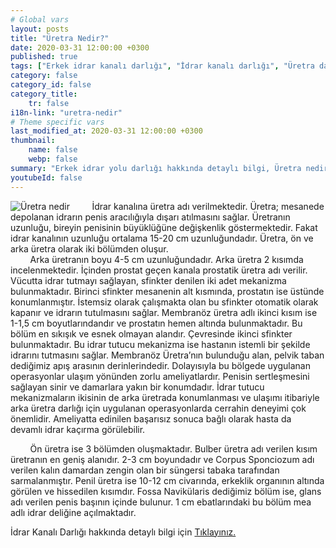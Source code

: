 ```yaml
---
# Global vars
layout: posts
title: "Üretra Nedir?"
date: 2020-03-31 12:00:00 +0300
published: true
tags: ["Erkek idrar kanalı darlığı", "İdrar kanalı darlığı", "Üretra darlığı" , "Erkek üretra darlığı", "Üretra nedir", " Üretra darlığı belirti", "Üretra darlığı teşhis", "Üretra darlığı tedavi", "Üretra darlığı ameliyatı", "Üretroplasti nedir", "Üretroplasti", "Üretroplasti ameliyatı tipleri", "Bulber üretroplasti,", "Bulbomembranöz üretroplasti", "Üretra kopması", "ön üretra darlığı" , "idrar kanalı darlığı tedavi", "Üretra darlığı nedeni" , "Üretra darlığı kapalı ameliyat" , "Üretra darlığı açık ameliyat" , "Perineal Üretroplasti" , "Penis başı darlığı" , "idrar kanalı darlığı ameliyatı" , "idrar kanalı kopması"]
category: false
category_id: false
category_title:
    tr: false
i18n-link: "uretra-nedir"
# Theme specific vars
last_modified_at: 2020-03-31 12:00:00 +0300
thumbnail:
    name: false
    webp: false
summary: "Erkek idrar yolu darlığı hakkında detaylı bilgi, Üretra nedir, Üretra darlıkları belirtileri ve Teşhisi, Üretra darlığının tedavisi, Üretra darlığı ameliyatı, Üretroplasti nedir?, Üretroplasti ameliyatı tipleri, Bulber üretroplasti, Penile üretoplasti, Bulbomembranöz üretroplasti, Üretra kopması, ön üretra daralması"
youtubeId: false
---
```


![Üretra nedir](/assets/img/uretranedir.jpeg)
&nbsp;&nbsp;&nbsp;&nbsp;&nbsp;&nbsp;&nbsp;&nbsp;İdrar kanalına üretra adı verilmektedir. Üretra; mesanede depolanan idrarın penis aracılığıyla dışarı atılmasını sağlar. Üretranın uzunluğu, bireyin penisinin büyüklüğüne değişkenlik göstermektedir. Fakat idrar kanalının uzunluğu ortalama 15-20 cm uzunluğundadır. Üretra, ön ve arka üretra olarak iki bölümden oluşur.  
&nbsp;&nbsp;&nbsp;&nbsp;&nbsp;&nbsp;&nbsp;&nbsp;Arka üretranın boyu 4-5 cm uzunluğundadır. Arka üretra 2 kısımda incelenmektedir. İçinden prostat geçen kanala prostatik üretra adı verilir. Vücutta idrar tutmayı sağlayan, sfinkter denilen iki adet mekanizma bulunmaktadır. Birinci sfinkter mesanenin alt kısmında, prostatın ise üstünde konumlanmıştır. İstemsiz olarak çalışmakta olan bu sfinkter otomatik olarak kapanır ve idrarın tutulmasını sağlar. Membranöz üretra adlı ikinci kısım ise 1-1,5 cm boyutlarındandır ve prostatın hemen altında bulunmaktadır. Bu bölüm en sıkışık ve esnek olmayan alandır. Çevresinde ikinci sfinkter bulunmaktadır. Bu idrar tutucu mekanizma ise hastanın istemli bir şekilde idrarını tutmasını sağlar. Membranöz Üretra’nın bulunduğu alan, pelvik taban dediğimiz apış arasının derinlerindedir. Dolayısıyla bu bölgede uygulanan operasyonlar ulaşım yönünden zorlu ameliyatlardır. Penisin sertleşmesini sağlayan sinir ve damarlara yakın bir konumdadır. İdrar tutucu mekanizmaların ikisinin de arka üretrada konumlanması ve ulaşımı itibariyle arka üretra darlığı için uygulanan operasyonlarda cerrahin deneyimi çok önemlidir. Ameliyatta edinilen başarısız sonuca bağlı olarak hasta da devamlı idrar kaçırma görülebilir.

&nbsp;&nbsp;&nbsp;&nbsp;&nbsp;&nbsp;&nbsp;&nbsp;Ön üretra ise 3 bölümden oluşmaktadır. Bulber üretra adı verilen kısım üretranın en geniş alanıdır. 2-3 cm boyundadır ve Corpus Sponciozum adı verilen kalın damardan zengin olan bir süngersi tabaka tarafından sarmalanmıştır. Penil üretra ise 10-12 cm civarında, erkeklik organının altında görülen ve hissedilen kısımdır. Fossa Navikülaris dediğimiz bölüm ise, glans adı verilen penis başının içinde bulunur. 1 cm ebatlarındaki bu bölüm mea adlı idrar deliğine açılmaktadır.    

İdrar Kanalı Darlığı hakkında detaylı bilgi için [Tıklayınız.](https://www.onoluroloji.com/erkek-uretra-darligi)
